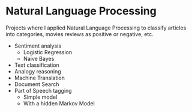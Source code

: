# Natural Language Processing
Projects where I applied Natural Language Processing to classify articles into categories, movies reviews as positive or negative, etc.
* Sentiment analysis
  * Logistic Regression
  * Naive Bayes   
* Text classification
* Analogy reasoning
* Machine Translation
* Document Search
* Part of Speech tagging
  * Simple model   
  * With a hidden Markov Model   
